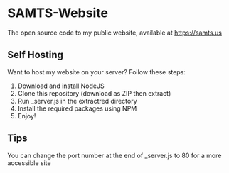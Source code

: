 # SAMTS-Website
The open source code to my public website, available at https://samts.us

## Self Hosting
Want to host my website on your server? Follow these steps:
1. Download and install NodeJS
2. Clone this repository (download as ZIP then extract)
3. Run _server.js in the extractred directory
4. Install the required packages using NPM
5. Enjoy!

## Tips
You can change the port number at the end of _server.js to 80 for a more accessible site
